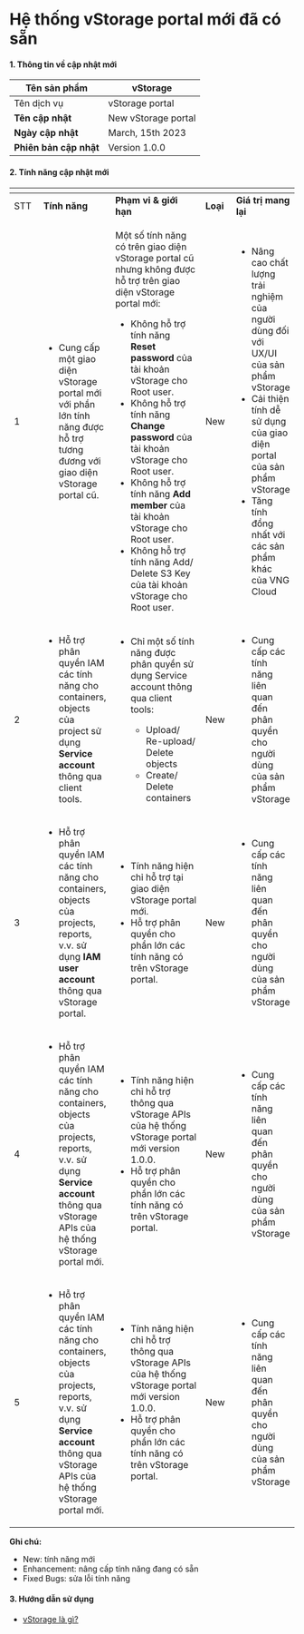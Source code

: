 # Hệ thống vStorage portal mới đã có sẵn

#### 1. Thông tin về cập nhật mới <a href="#hethongvstorageportalmoidacosan-1.thongtinvecapnhatmoi" id="hethongvstorageportalmoidacosan-1.thongtinvecapnhatmoi"></a>

| **Tên sản phẩm**       | vStorage            |
| ---------------------- | ------------------- |
| Tên dịch vụ            | vStorage portal     |
| **Tên cập nhật**       | New vStorage portal |
| **Ngày cập nhật**      | March, 15th 2023    |
| **Phiên bản cập nhật** | Version 1.0.0       |

#### 2. Tính năng cập nhật mới <a href="#hethongvstorageportalmoidacosan-2.tinhnangcapnhatmoi" id="hethongvstorageportalmoidacosan-2.tinhnangcapnhatmoi"></a>

<table data-header-hidden><thead><tr><th width="88"></th><th></th><th width="243"></th><th width="79"></th><th></th></tr></thead><tbody><tr><td>STT</td><td><strong>Tính năng</strong></td><td><strong>Phạm vi &#x26; giới hạn</strong></td><td><strong>Loại</strong></td><td><strong>Giá trị mang lại</strong></td></tr><tr><td>1</td><td><ul><li>Cung cấp một giao diện vStorage portal mới với phần lớn tính năng được hỗ trợ tương đương với giao diện vStorage portal cũ.</li></ul></td><td><p>Một số tính năng có trên giao diện vStorage portal cũ nhưng không được hỗ trợ trên giao diện vStorage portal mới:</p><ul><li>Không hỗ trợ tính năng <strong>Reset password</strong> của tài khoản vStorage cho Root user.</li><li>Không hỗ trợ tính năng <strong>Change password</strong> của tài khoản vStorage cho Root user.</li><li>Không hỗ trợ tính năng <strong>Add member</strong> của tài khoản vStorage cho Root user.</li><li>Không hỗ trợ tính năng Add/ Delete S3 Key của tài khoản vStorage cho Root user.</li></ul></td><td>New</td><td><ul><li>Nâng cao chất lượng trải nghiệm của người dùng đối với UX/UI của sản phẩm vStorage</li><li>Cải thiện tính dễ sử dụng của giao diện portal của sản phẩm vStorage</li><li>Tăng tính đồng nhất với các sản phẩm khác của VNG Cloud</li></ul></td></tr><tr><td>2</td><td><ul><li>Hỗ trợ phân quyền IAM các tính năng cho containers, objects của project sử dụng <strong>Service account</strong> thông qua client tools.</li></ul></td><td><ul><li><p>Chỉ một số tính năng được phân quyền sử dụng Service account thông qua client tools:</p><ul><li>Upload/ Re-upload/ Delete objects</li><li>Create/ Delete containers</li></ul></li></ul></td><td>New</td><td><ul><li>Cung cấp các tính năng liên quan đến phân quyền cho người dùng của sản phẩm vStorage</li></ul></td></tr><tr><td>3</td><td><ul><li>Hỗ trợ phân quyền IAM các tính năng cho containers, objects của projects, reports, v.v. sử dụng <strong>IAM user account</strong> thông qua vStorage portal.</li></ul></td><td><ul><li>Tính năng hiện chỉ hỗ trợ tại giao diện vStorage portal mới.</li><li>Hỗ trợ phân quyền cho phần lớn các tính năng có trên vStorage portal.</li></ul></td><td>New</td><td><ul><li>Cung cấp các tính năng liên quan đến phân quyền cho người dùng của sản phẩm vStorage</li></ul></td></tr><tr><td>4</td><td><ul><li>Hỗ trợ phân quyền IAM các tính năng cho containers, objects của projects, reports, v.v. sử dụng <strong>Service account</strong> thông qua vStorage APIs của hệ thống vStorage portal mới.</li></ul></td><td><ul><li>Tính năng hiện chỉ hỗ trợ thông qua vStorage APIs của hệ thống vStorage portal mới version 1.0.0.</li><li>Hỗ trợ phân quyền cho phần lớn các tính năng có trên vStorage portal.</li></ul></td><td>New</td><td><ul><li>Cung cấp các tính năng liên quan đến phân quyền cho người dùng của sản phẩm vStorage</li></ul></td></tr><tr><td>5</td><td><ul><li>Hỗ trợ phân quyền IAM các tính năng cho containers, objects của projects, reports, v.v. sử dụng <strong>Service account</strong> thông qua vStorage APIs của hệ thống vStorage portal mới.</li></ul></td><td><ul><li>Tính năng hiện chỉ hỗ trợ thông qua vStorage APIs của hệ thống vStorage portal mới version 1.0.0.</li><li>Hỗ trợ phân quyền cho phần lớn các tính năng có trên vStorage portal.</li></ul></td><td>New</td><td><ul><li>Cung cấp các tính năng liên quan đến phân quyền cho người dùng của sản phẩm vStorage</li></ul></td></tr></tbody></table>

**Ghi chú:**

* New: tính năng mới
* Enhancement: nâng cấp tính năng đang có sẵn
* Fixed Bugs: sửa lỗi tính năng

#### 3. Hướng dẫn sử dụng <a href="#hethongvstorageportalmoidacosan-3.huongdansudung" id="hethongvstorageportalmoidacosan-3.huongdansudung"></a>

* [vStorage là gì?](../../vstorage-la-gi/)
